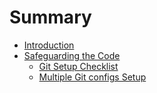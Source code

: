# Summary

- [Introduction](./README.md)
- [Safeguarding the Code](./dev-practices/README.md)
  - [Git Setup Checklist](./dev-practices/git-setup.md)
  - [Multiple Git configs Setup](./dev-practices/git-multiple-config.md)
